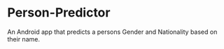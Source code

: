 # Person-Predictor
An Android app that predicts a persons Gender and Nationality based on their name.
